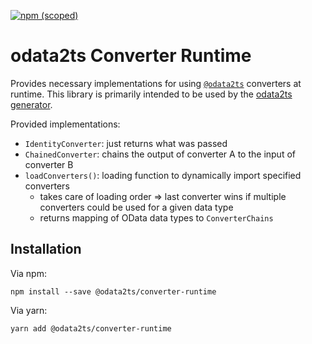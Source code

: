 [![npm (scoped)](https://img.shields.io/npm/v/@odata2ts/converter-runtime?style=for-the-badge)](https://www.npmjs.com/package/@odata2ts/converter-runtime)

# odata2ts Converter Runtime

Provides necessary implementations for using [`@odata2ts`](https://github.com/odata2ts/odata2ts) converters at runtime.
This library is primarily intended to be used by the 
[odata2ts generator](https://www.npmjs.com/package/@odata2ts/odata2ts).

Provided implementations:
* `IdentityConverter`: just returns what was passed 
* `ChainedConverter`: chains the output of converter A to the input of converter B
* `loadConverters()`: loading function to dynamically import specified converters
  * takes care of loading order => last converter wins if multiple converters could be used for a given data type
  * returns mapping of OData data types to `ConverterChains`

## Installation
Via npm:
```
npm install --save @odata2ts/converter-runtime
```
Via yarn:
```
yarn add @odata2ts/converter-runtime
```
